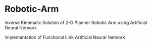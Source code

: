# Robotic-Arm
Inverse Kinemaitc Solution of 2-D Planner Robotic Arm using Artificial Neural Network

Implementation of Functional Link Artificial Neural Network
